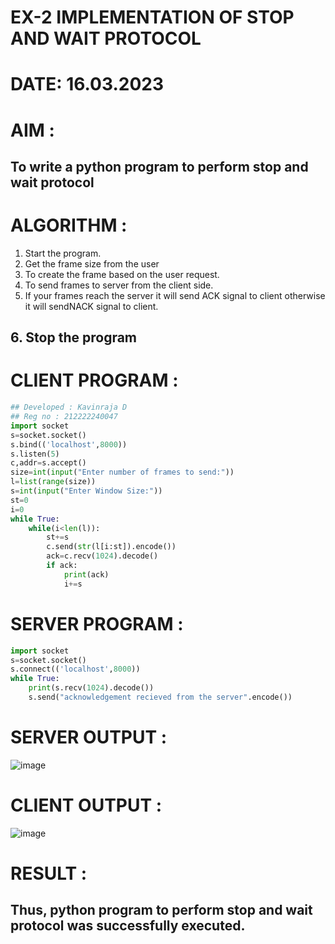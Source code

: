 # EX-2 IMPLEMENTATION OF STOP AND WAIT PROTOCOL

# DATE: 16.03.2023

# AIM :
## To write a python program to perform stop and wait protocol


# ALGORITHM :
 1. Start the program.
 2. Get the frame size from the user
 3. To create the frame based on the user request.
 4. To send frames to server from the client side.
 5. If your frames reach the server it will send ACK signal to client otherwise it will sendNACK signal to client.

## 6. Stop the program

# CLIENT PROGRAM :
```PYTHON 3 
## Developed : Kavinraja D
## Reg no : 212222240047
import socket
s=socket.socket()
s.bind(('localhost',8000))
s.listen(5)
c,addr=s.accept()
size=int(input("Enter number of frames to send:"))
l=list(range(size))
s=int(input("Enter Window Size:"))
st=0
i=0
while True:
	while(i<len(l)):
		st+=s
		c.send(str(l[i:st]).encode())
		ack=c.recv(1024).decode()
		if ack:
			print(ack)
			i+=s

```
# SERVER PROGRAM :
```PYTHON 3
import socket
s=socket.socket()
s.connect(('localhost',8000))
while True:
	print(s.recv(1024).decode())
	s.send("acknowledgement recieved from the server".encode())
```


# SERVER OUTPUT :
![image](https://github.com/Jayakrishnan22003251/EX-2/assets/120232371/b572c4d5-e65c-424f-b9f7-39c9e54faa1e)

# CLIENT OUTPUT :

![image](https://github.com/Jayakrishnan22003251/EX-2/assets/120232371/5f5c30c5-df32-4dd5-8010-042f85cd1ff2)



# RESULT :
## Thus, python program to perform stop and wait protocol was successfully executed.



